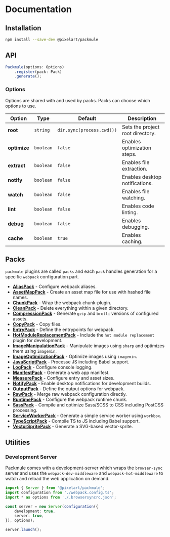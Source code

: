 # Documentation

## Installation

```sh
npm install --save-dev @pixelart/packmule
```

## API

```ts
Packmule(options: Options)
    .register(pack: Pack)
    .generate();
```

### Options

Options are shared with and used by packs. Packs can choose which options to use.

| Option | Type | Default | Description |
|--------|------|---------|-------------|
| **root** | `string` | `dir.sync(process.cwd())` | Sets the project root directory. |
| **optimize** | `boolean` | `false` | Enables optimization steps. |
| **extract** | `boolean` | `false` | Enables file extraction. |
| **notify** | `boolean` | `false` | Enables desktop notifications. |
| **watch** | `boolean` | `false` | Enables file watching. |
| **lint** | `boolean` | `false` | Enables code linting. |
| **debug** | `boolean` | `false` | Enables debugging. |
| **cache** | `boolean` | `true` | Enables caching. |

## Packs
`packmule` plugins are called `packs` and each `pack` handles generation for a specific `webpack` configuration part.

* **[AliasPack](packs/alias.md)** - Configure webpack aliases.
* **[AssetMapPack](packs/asset-map.md)** - Create an asset map file for use with hashed file names.
* **[ChunkPack](packs/chunk.md)** - Wrap the webpack chunk-plugin.
* **[CleanPack](packs/clean.md)** - Delete everything within a given directory.
* **[CompressionPack](packs/compression.md)** - Generate `gzip` and `brotli` versions of configured assets.
* **[CopyPack](packs/copy.md)** - Copy files.
* **[EntryPack](packs/entry.md)** - Define the entrypoints for webpack.
* **[HotModuleReplacementPack](packs/hot-module-replacement.md)** - Include the `hot module replacement` plugin for development.
* **[ImageManipulationPack](packs/image-manipulation.md)** - Manipulate images using `sharp` and optimizes them using `imagemin`.
* **[ImageOptimizationPack](packs/image-optimization.md)** - Optimize images using `imagemin`.
* **[JavaScriptPack](packs/javascript.md)** - Processe JS including Babel support.
* **[LogPack](packs/log.md)** - Configure console logging.
* **[ManifestPack](packs/manifest.md)** - Generate a web app manifest.
* **[MeasurePack](packs/measure.md)** - Configure entry and asset sizes.
* **[NotifyPack](packs/notify.md)** - Enable desktop notifications for development builds.
* **[OutputPack](packs/output.md)** - Define the output options for webpack.
* **[RawPack](packs/raw.md)** - Merge raw webpack configuration directly.
* **[RuntimePack](packs/runtime.md)** - Configure the webpack runtime chunk.
* **[SassPack](packs/sass.md)** - Compile and optimize Sass/SCSS to CSS including PostCSS processing.
* **[ServiceWorkerPack](packs/service-worker.md)** - Generate a simple service worker using `workbox`.
* **[TypeScriptPack](packs/typescript.md)** - Compile TS to JS including Babel support.
* **[VectorSpritePack](packs/vector-sprite.md)** - Generate a SVG-based vector-sprite.

## Utilities

### Development Server

Packmule comes with a development-server which wraps the `browser-sync` server
and uses the `webpack-dev-middleware` and `webpack-hot-middleware` to watch and
reload the web application on demand.

```ts
import { Server } from '@pixelart/packmule';
import configuration from './webpack.config.ts';
import * as options from './.browsersyncrc.json';

const server = new Server(configuration({
    development: true,
    server: true,
}), options);

server.launch();
```
